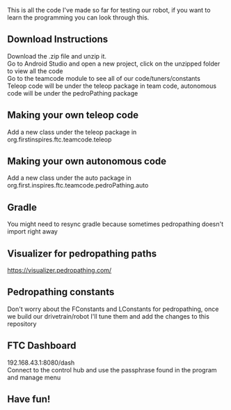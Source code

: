 This is all the code I've made so far for testing our robot, if you want to learn the programming you can look through this.

## Download Instructions
Download the .zip file and unzip it. <br>
Go to Android Studio and open a new project, click on the unzipped folder to view all the code <br>
Go to the teamcode module to see all of our code/tuners/constants <br>
Teleop code will be under the teleop package in team code, autonomous code will be under the pedroPathing package <br>

## Making your own teleop code
Add a new class under the teleop package in org.firstinspires.ftc.teamcode.teleop

## Making your own autonomous code
Add a new class under the auto package in org.first.inspires.ftc.teamcode.pedroPathing.auto

## Gradle 
You might need to resync gradle because sometimes pedropathing doesn't import right away

## Visualizer for pedropathing paths
https://visualizer.pedropathing.com/

## Pedropathing constants
Don't worry about the FConstants and LConstants for pedropathing, once we build our drivetrain/robot I'll tune them and add the changes to this repository

## FTC Dashboard
192.168.43.1:8080/dash <br>
Connect to the control hub and use the passphrase found in the program and manage menu

## Have fun!
